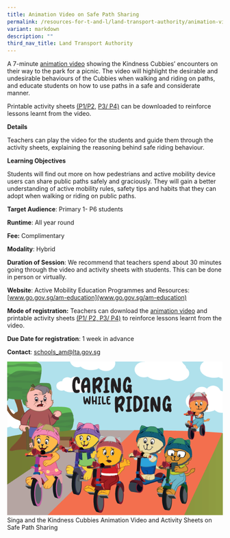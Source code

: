 ```yaml
---
title: Animation Video on Safe Path Sharing
permalink: /resources-for-t-and-l/land-transport-authority/animation-video-safe-path-sharing/
variant: markdown
description: ""
third_nav_title: Land Transport Authority
---
```

A 7-minute [animation video](https://www.youtube.com/watch?v=B63zJTGWOIw&t=11s) showing the Kindness Cubbies’ encounters on their way to the park for a picnic. The video will highlight the desirable and undesirable behaviours of the Cubbies when walking and riding on paths, and educate students on how to use paths in a safe and considerate manner.  

Printable activity sheets [(P1/P2,](https://go.gov.sg/kindsvilletimes-junior) [P3/ P4)](https://go.gov.sg/kindsvilletimes-adventures) can be downloaded to reinforce lessons learnt from the video. 

**Details**

Teachers can play the video for the students and guide them through the activity sheets, explaining the reasoning behind safe riding behaviour.

**Learning Objectives**

Students will find out more on how pedestrians and active mobility device users can share public paths safely and graciously. They will gain a better understanding of active mobility rules, safety tips and habits that they can adopt when walking or riding on public paths.

**Target Audience**: Primary 1- P6 students

**Runtime**: All year round

**Fee:** Complimentary

**Modality**: Hybrid

**Duration of Session**: We recommend that teachers spend about 30 minutes going through the video and activity sheets with students. This can be done in person or virtually. 

**Website**: Active Mobility Education Programmes and  Resources: [www.go.gov.sg/am-education](www.go.gov.sg/am-education)

**Mode of registration:** Teachers can download the [animation video](https://www.youtube.com/watch?v=B63zJTGWOIw&t=11s) and printable activity sheets [(P1/ P2, ](https://go.gov.sg/kindsvilletimes-junior) [P3/ P4)](https://go.gov.sg/kindsvilletimes-adventures) to reinforce lessons learnt from the video. 

**Due Date for registration**: 1 week in advance

**Contact**: [schools_am@lta.gov.sg](schools_am@lta.gov.sg)

![](/images/video_pic.PNG)
Singa and the Kindness Cubbies Animation Video and Activity Sheets on Safe Path Sharing